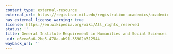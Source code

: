 ```yaml
---
content_type: external-resource
external_url: https://registrar.mit.edu/registration-academics/academic-requirements/hass-requirement
has_external_license_warning: true
license: https://en.wikipedia.org/wiki/All_rights_reserved
status: ''
title: General Institute Requirement in Humanities and Social Sciences
uid: e6eea6a6-2be5-478a-ab91-35902b312544
wayback_url: ''
---
```

